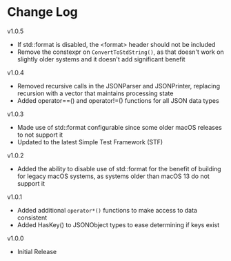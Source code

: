 # Change Log

v1.0.5

- If std::format is disabled, the \<format\> header should not be included
- Remove the constexpr on `ConvertToStdString()`, as that doesn't work on
  slightly older systems and it doesn't add significant benefit

v1.0.4

- Removed recursive calls in the JSONParser and JSONPrinter, replacing recursion
  with a vector that maintains processing state
- Added operator==() and operator!=() functions for all JSON data types

v1.0.3

- Made use of std::format configurable since some older macOS releases
  to not support it
- Updated to the latest Simple Test Framework (STF)

v1.0.2

- Added the ability to disable use of std::format for the benefit of building
  for legacy macOS systems, as systems older than macOS 13 do not support it

v1.0.1

- Added additional `operator*()` functions to make access to data consistent
- Added HasKey() to JSONObject types to ease determining if keys exist

v1.0.0

- Initial Release
